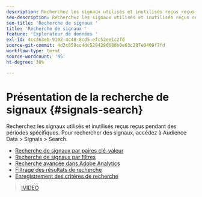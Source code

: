 ```yaml
---
description: Recherchez les signaux utilisés et inutilisés reçus reçus pendant des périodes spécifiques. Pour rechercher des signaux, accédez à Audience Data > Signals > Search.
seo-description: Recherchez les signaux utilisés et inutilisés reçus reçus pendant des périodes spécifiques. Pour rechercher des signaux, accédez à Audience Data > Signals > Search.
seo-title: 'Recherche de signaux '
title: 'Recherche de signaux '
feature: 'Explorateur de données '
exl-id: 4cc363eb-9102-4c48-8cd5-efc52ee1c2fd
source-git-commit: 4d3c859cc4dc5294286680b0e63c287e0409f7fd
workflow-type: tm+mt
source-wordcount: '95'
ht-degree: 30%

---
```


# Présentation de la recherche de signaux {#signals-search}

Recherchez les signaux utilisés et inutilisés reçus reçus pendant des périodes spécifiques. Pour rechercher des signaux, accédez à Audience Data > Signals > Search.

* [Recherche de signaux par paires clé-valeur](/help/using/features/data-explorer/data-explorer-signals-search/data-explorer-search-pairs.md)
* [Recherche de signaux par filtres](/help/using/features/data-explorer/data-explorer-signals-search/data-explorer-search-filters.md)
* [Recherche avancée dans Adobe Analytics](/help/using/features/data-explorer/data-explorer-signals-search/data-explorer-search-analytics.md)
* [Filtrage des résultats de recherche](/help/using/features/data-explorer/data-explorer-signals-search/data-explorer-filter-results.md)
* [Enregistrement des critères de recherche](/help/using/features/data-explorer/data-explorer-signals-search/data-explorer-save-search.md)

>[!VIDEO](https://video.tv.adobe.com/v/25148/)
